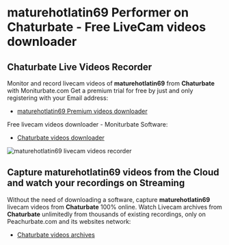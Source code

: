 # maturehotlatin69 Performer on Chaturbate - Free LiveCam videos downloader

## Chaturbate Live Videos Recorder

Monitor and record livecam videos of **maturehotlatin69** from **Chaturbate** with Moniturbate.com
Get a premium trial for free by just and only registering with your Email address:
* [maturehotlatin69 Premium videos downloader](https://moniturbate.com/request-demo-licence-key.html)

Free livecam videos downloader - Moniturbate Software:
* [Chaturbate videos downloader](https://moniturbate.com/moniturbate-download-software.html)

![maturehotlatin69 livecam videos recorder](https://peachurnet.com/templates/moniturbate-software.png)


## Capture maturehotlatin69 videos from the Cloud and watch your recordings on Streaming

Without the need of downloading a software, capture **maturehotlatin69** livecam videos from **Chaturbate** 100% online.
Watch Livecam archives from **Chaturbate** unlimitedly from thousands of existing recordings, only on Peachurbate.com and its websites network:
* [Chaturbate videos archives](https://peachurnet.com/)